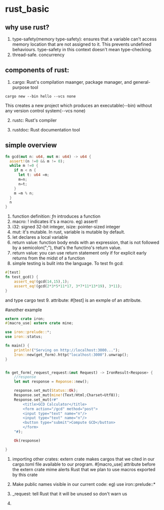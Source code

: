 # rust_basic

## why use rust?
1. type-safety(memory type-safety): ensures that a variable can't access memory location that are not assigned to it. This prevents undefined behaviours. type-safety in this context doesn't mean type-checking.
2. thread-safe. concurrency

## components of rust:
1. cargo: Rust's compilation maanger, package manager, and general-purpose tool

```
cargo new --bin hello --vcs none
```
This creates a new project which produces an executable(--bin) without any version control system(--vcs none)

2. rustc: Rust's compiler

3. rustdoc: Rust documentation tool

## simple overview
```rust
fn gcd(mut n: u64, mut m: u64) -> u64 {
  assert!(n !=0 && m != 0);
  while m !=0 {
    if m < n {
      let t: u64 =m;
      m=n;
      n=t;
    }
    m =m % n;
  }
  n
}
```
1. function definition: _fn_ introduces a function
2. macro: ! indicates it's a macro. eg) assert!
3. i32: signed 32-bit integer, isize: pointer-sized integer
4. mut: it's mutable. In rust, variable is mutable by default.
5. let declares a local variable
6. return value: function body ends with an expression, that is not followed by a semicolon(";"), that's the functino's return value.
7. return value: you can use return statement only if for explicit early returns from the midst of a function
8. simple testing is bulit into the language. To test fn gcd:
```rust
#[test]
fn test_gcd() {
    assert_eq!(gcd(14,15),1);
    assert_eq!(gcd(2*3*5*11*17, 3*7*11*13*19), 3*11);
}
```
and type cargo test
9. attribute: #[test] is an exmple of an attribute. 

#another example
```rust
extern crate iron;
#[macro_use] extern crate mine;

use iron::prelude::*;
use iron::status;

fn main() {
	println!("Serving on http://localhost:3000...");
	Iron::new(get_form).http("localhost:3000").unwrap();
}


fn get_form(_request_request:&mut Request) -> IronResult<Respose> {
	//response
	let mut response = Reponse::new();

	response.set_mut(Status::Ok);
	Response.set_mut(mine!(Text/Html;Charset=Utf8));
	Response.set_mut(r#"
		<title>GCD Calculator</title>
		<form action="/gcd" method="post">
		<input type="text" name="n"/>
		<input type="text" name="n"/>
		<button type="submit">Compute GCD</button>
		</form>
	"#);

	Ok(response)

}
```
1. importing other crates: extern crate makes cargos that we cited in our cargo.toml file available to our program.
#[macro_use] attribute before the extern crate mime alerts Rust that we plan to use macros exported by this crate

2. Make public names visible in our current code: eg) use iron::prelude::* 

3. \_request: tell Rust that it will be unused so don't warn us

4. 




